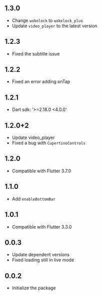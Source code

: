 ## 1.3.0

* Change `wakelock` to `wakelock_plus`
* Update `video_player` to the latest version

## 1.2.3

* Fixed the subtitle issue

## 1.2.2

* Fixed an error adding onTap

## 1.2.1

* Dart sdk: '>=2.18.0 <4.0.0'

## 1.2.0+2

* Update video_player
* Fixed a bug with `CupertinoControls`

## 1.2.0

* Compatible with Flutter 3.7.0

## 1.1.0

* Add `enableBottomBar`

## 1.0.1

* Compatible with Flutter 3.3.0

## 0.0.3

* Update dependent versions
* Fixed loading still in live mode

## 0.0.2

* Initialize the package